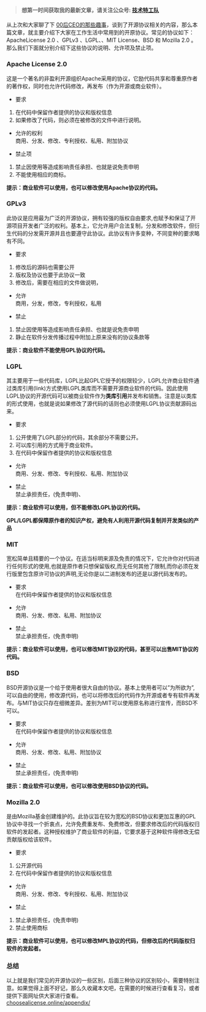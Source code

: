> #### 想第一时间获取我的最新文章，请关注公众号: [技术特工队](https://link.juejin.cn/?target=http%3A%2F%2Fwww.wxtlife.com%2Fimg%2Fqrcode%2Fqrcode.jpg "http://www.wxtlife.com/img/qrcode/qrcode.jpg")

从上次和大家聊了下 [00后CEO的那些趣事](https://link.juejin.cn/?target=http%3A%2F%2Fwww.wxtlife.com%2F2017%2F09%2F10%2F00-ceo-fun-things%2F "http://www.wxtlife.com/2017/09/10/00-ceo-fun-things/")，谈到了开源协议相关的内容，那么本篇文章，就主要介绍下大家在工作生活中常用到的开原协议。常见的协议如下：ApacheLicense 2.0 、GPLv3 、LGPL、、MIT License、BSD 和 Mozilla 2.0 。那么我们下面就分别介绍下这些协议的说明、允许项及禁止项。

### Apache License 2.0

这是一个著名的非盈利开源组织Apache采用的协议，它励代码共享和尊重原作者的著作权，同时也允许代码修改，再发布（作为开源或商业软件）。

-   要求

1.  在代码中保留作者提供的协议和版权信息
2.  如果修改了代码，则必须在被修改的文件中进行说明。

-   允许的权利  
    商用、分发、修改、专利授权、私用、附加协议
    
-   禁止项
    

1.  禁止因使用等造成影响责任承担、也就是说免责申明
2.  不能使用相应的商标。

**提示：商业软件可以使用，也可以修改使用Apache协议的代码。**

### GPLv3

此协议是应用最为广泛的开源协议，拥有较强的版权自由要求,也赋予和保证了开源项目开发者广泛的权利。基本上，它允许用户合法复制，分发和修改软件，但衍生代码的分发需开源并且也要遵守此协议。此协议有许多变种，不同变种的要求略有不同。

-   要求

1.  修改后的源码也需要公开
2.  版权及协议也要于此协议一致
3.  修改后，需要在相应的文件做说明，

-   允许  
    商用，分发，修改，专利授权，私用
    
-   禁止
    

1.  禁止因使用等造成影响责任承担、也就是说免责申明
2.  静止在软件分发传播过程中附加上原来没有的协议条款等

**提示：商业软件不能使用GPL协议的代码。**

### LGPL

其主要用于一些代码库，LGPL比起GPL它授予的权限较少，LGPL允许商业软件通过类库引用(link)方式使用LGPL类库而不需要开源商业软件的代码。因此使用LGPL协议的开源代码可以被商业软件作为**类库引用**并发布和销售。注意是以类库的形式使用，也就是说如果修改了源代码的话则也必须使用LGPL协议贡献源码出来。

-   要求

1.  公开使用了LGPL部分的代码，其余部分不需要公开。
2.  可以库引用的方式用于商业软件。
3.  在代码中保留作者提供的协议和版权信息

-   允许  
    商用、分发、修改、专利授权、私用、附加协议
    
-   禁止  
    禁止承担责任，(免责申明)、
    

**提示：商业软件可以使用，但不能修改LGPL协议的代码。**

**GPL/LGPL都保障原作者的知识产权，避免有人利用开源代码复制并开发类似的产品**

### MIT

宽松简单且精要的一个协议。在适当标明来源及免责的情况下，它允许你对代码进行任何形式的使用,也就是原作者只想保留版权,而无任何其他了限制,而你必须在发行版里包含原许可协议的声明,无论你是以二进制发布的还是以源代码发布的。

-   要求  
    在代码中保留作者提供的协议和版权信息
    
-   允许  
    商用、分发、修改、私用、附加协议
    
-   禁止  
    禁止承担责任，(免责申明)
    

**提示：商业软件可以使用，也可以修改MIT协议的代码，甚至可以出售MIT协议的代码。**

### BSD

BSD开源协议是一个给于使用者很大自由的协议。基本上使用者可以”为所欲为”,可以自由的使用，修改源代码，也可以将修改后的代码作为开源或者专有软件再发布。与MIT协议只存在细微差异。差别为MIT可以使用原名称进行宣传，而BSD不可以。

-   要求  
    在代码中保留作者提供的协议和版权信息
    
-   允许  
    商用、分发、修改、私用、附加协议
    
-   禁止  
    禁止承担责任，(免责申明)
    

**提示：商业软件可以使用，也可以修改使用BSD协议的代码。**

### Mozilla 2.0

是由Mozilla基金创建维护的。此协议旨在较为宽松的BSD协议和更加互惠的GPL协议中寻找一个折衷点，允许免费重发布、免费修改，但要求修改后的代码版权归软件的发起者。这种授权维护了商业软件的利益，它要求基于这种软件得修改无偿贡献版权给该软件。

-   要求

1.  公开源代码
2.  在代码中保留作者提供的协议和版权信息

-   允许  
    商用、分发、修改、专利授权、私用、附加协议
    
-   禁止
    

1.  禁止承担责任，(免责申明)
2.  禁止使用商标

**提示：商业软件可以使用，也可以修改MPL协议的代码，但修改后的代码版权归软件的发起者。**

### 总结

以上就是我们常见的开源协议的一些区别，后面三种协议的区别较小，需要特别注意。如果觉得上面不好记，那么久收藏本文吧，在需要的时候进行查看复习，或者提供下面网址供大家进行查看。  
[choosealicense.online/appendix/](https://link.juejin.cn/?target=http%3A%2F%2Fchoosealicense.online%2Fappendix%2F "http://choosealicense.online/appendix/")